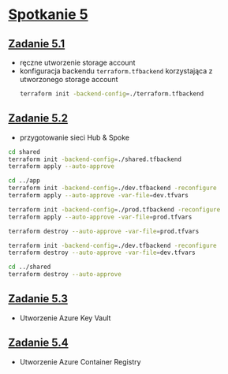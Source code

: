 # [Spotkanie 5](https://github.com/cloudstateu/kurs-iac-terraform/blob/master/Zjazd5/zadania.md)


## [Zadanie 5.1](./zadanie1)

* ręczne utworzenie storage account
* konfiguracja backendu `terraform.tfbackend` korzystająca z utworzonego storage account
    ```bash
    terraform init -backend-config=./terraform.tfbackend
    ```


## [Zadanie 5.2](./zadanie2)

* przygotowanie sieci Hub & Spoke

```bash
cd shared
terraform init -backend-config=./shared.tfbackend
terraform apply --auto-approve

cd ../app
terraform init -backend-config=./dev.tfbackend -reconfigure
terraform apply --auto-approve -var-file=dev.tfvars

terraform init -backend-config=./prod.tfbackend -reconfigure
terraform apply --auto-approve -var-file=prod.tfvars

```

```bash
terraform destroy --auto-approve -var-file=prod.tfvars

terraform init -backend-config=./dev.tfbackend -reconfigure
terraform destroy --auto-approve -var-file=dev.tfvars

cd ../shared
terraform destroy --auto-approve
```


## [Zadanie 5.3](./zadanie3)

* Utworzenie Azure Key Vault

## [Zadanie 5.4](./zadanie4)

* Utworzenie Azure Container Registry